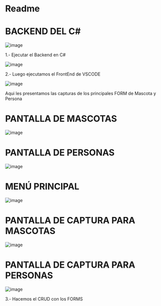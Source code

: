 # Readme

# BACKEND DEL C#

![image](https://github.com/user-attachments/assets/e447b689-0e41-48d3-986f-2ac66bb12163)

1.- Ejecutar el Backend en C#

![image](https://github.com/user-attachments/assets/f44cb260-fbeb-4bd4-b208-3904a738768b)

2.- Luego ejecutamos el FrontEnd de VSCODE

![image](https://github.com/user-attachments/assets/e620b697-ca34-429a-b880-052e62c9ccca)

Aqui les presentamos las capturas de los principales FORM de Mascota y Persona

# PANTALLA DE MASCOTAS

![image](https://github.com/user-attachments/assets/cd6f7988-44ee-4995-84ef-5628491089ae)

# PANTALLA DE PERSONAS

![image](https://github.com/user-attachments/assets/b4dff3b9-55e8-4367-890f-6c37256ae93e)

# MENÚ PRINCIPAL

![image](https://github.com/user-attachments/assets/08eed898-a350-4807-aeeb-6285dee56462)

# PANTALLA DE CAPTURA PARA MASCOTAS

![image](https://github.com/user-attachments/assets/ee361e07-a523-4dc4-9d5f-8017b97acfa6)

# PANTALLA DE CAPTURA PARA PERSONAS

![image](https://github.com/user-attachments/assets/871c0e55-327e-42e3-80f4-4ad8e8810624)

3.- Hacemos el CRUD con los FORMS

